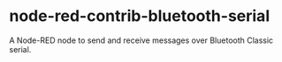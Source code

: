 # node-red-contrib-bluetooth-serial
A Node-RED node to send and receive messages over Bluetooth Classic serial.
